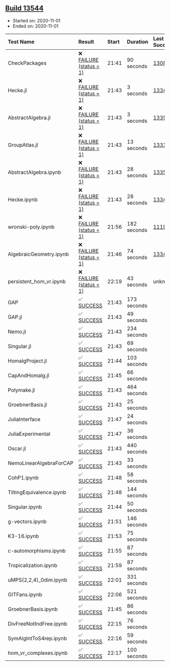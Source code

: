 ## [Build 13544](https://oscarci.mathematik.uni-kl.de/job/oscar/13544/)

* Started on: 2020-11-01
* Ended on: 2020-11-01

| Test Name    | Result | Start | Duration | Last Success | First Failure |
|:-------------|:-------|:------|:---------|:-------------|:--------------|
| CheckPackages | ❌ [FAILURE (status = 1)](https://oscarci.mathematik.uni-kl.de/job/oscar/13544/artifact/logs/build-13544/CheckPackages.log) | 21:41 | 90 seconds | [13085](https://oscarci.mathematik.uni-kl.de/job/oscar/13085/) | [13086](https://oscarci.mathematik.uni-kl.de/job/oscar/13086/) |
| Hecke.jl | ❌ [FAILURE (status = 1)](https://oscarci.mathematik.uni-kl.de/job/oscar/13544/artifact/logs/build-13544/Hecke.jl.log) | 21:43 | 3 seconds | [13341](https://oscarci.mathematik.uni-kl.de/job/oscar/13341/) | [13342](https://oscarci.mathematik.uni-kl.de/job/oscar/13342/) |
| AbstractAlgebra.jl | ❌ [FAILURE (status = 1)](https://oscarci.mathematik.uni-kl.de/job/oscar/13544/artifact/logs/build-13544/AbstractAlgebra.jl.log) | 21:43 | 3 seconds | [13355](https://oscarci.mathematik.uni-kl.de/job/oscar/13355/) | [13356](https://oscarci.mathematik.uni-kl.de/job/oscar/13356/) |
| GroupAtlas.jl | ❌ [FAILURE (status = 1)](https://oscarci.mathematik.uni-kl.de/job/oscar/13544/artifact/logs/build-13544/GroupAtlas.jl.log) | 21:43 | 13 seconds | [13311](https://oscarci.mathematik.uni-kl.de/job/oscar/13311/) | [13312](https://oscarci.mathematik.uni-kl.de/job/oscar/13312/) |
| AbstractAlgebra.ipynb | ❌ [FAILURE (status = 1)](https://oscarci.mathematik.uni-kl.de/job/oscar/13544/artifact/logs/build-13544/AbstractAlgebra.ipynb.log) | 21:43 | 28 seconds | [13355](https://oscarci.mathematik.uni-kl.de/job/oscar/13355/) | [13356](https://oscarci.mathematik.uni-kl.de/job/oscar/13356/) |
| Hecke.ipynb | ❌ [FAILURE (status = 1)](https://oscarci.mathematik.uni-kl.de/job/oscar/13544/artifact/logs/build-13544/Hecke.ipynb.log) | 21:43 | 28 seconds | [13341](https://oscarci.mathematik.uni-kl.de/job/oscar/13341/) | [13342](https://oscarci.mathematik.uni-kl.de/job/oscar/13342/) |
| wronski-poly.ipynb | ❌ [FAILURE (status = 1)](https://oscarci.mathematik.uni-kl.de/job/oscar/13544/artifact/logs/build-13544/wronski-poly.ipynb.log) | 21:56 | 182 seconds | [11192](https://oscarci.mathematik.uni-kl.de/job/oscar/11192/) | [11193](https://oscarci.mathematik.uni-kl.de/job/oscar/11193/) |
| AlgebraicGeometry.ipynb | ❌ [FAILURE (status = 1)](https://oscarci.mathematik.uni-kl.de/job/oscar/13544/artifact/logs/build-13544/AlgebraicGeometry.ipynb.log) | 21:46 | 74 seconds | [13341](https://oscarci.mathematik.uni-kl.de/job/oscar/13341/) | [13342](https://oscarci.mathematik.uni-kl.de/job/oscar/13342/) |
| persistent_hom_vr.ipynb | ❌ [FAILURE (status = 1)](https://oscarci.mathematik.uni-kl.de/job/oscar/13544/artifact/logs/build-13544/persistent_hom_vr.ipynb.log) | 22:19 | 43 seconds | unknown | unknown |
| GAP | ✅ [SUCCESS](https://oscarci.mathematik.uni-kl.de/job/oscar/13544/artifact/logs/build-13544/GAP.log) | 21:43 | 173 seconds |  |  |
| GAP.jl | ✅ [SUCCESS](https://oscarci.mathematik.uni-kl.de/job/oscar/13544/artifact/logs/build-13544/GAP.jl.log) | 21:43 | 49 seconds |  |  |
| Nemo.jl | ✅ [SUCCESS](https://oscarci.mathematik.uni-kl.de/job/oscar/13544/artifact/logs/build-13544/Nemo.jl.log) | 21:43 | 234 seconds |  |  |
| Singular.jl | ✅ [SUCCESS](https://oscarci.mathematik.uni-kl.de/job/oscar/13544/artifact/logs/build-13544/Singular.jl.log) | 21:43 | 69 seconds |  |  |
| HomalgProject.jl | ✅ [SUCCESS](https://oscarci.mathematik.uni-kl.de/job/oscar/13544/artifact/logs/build-13544/HomalgProject.jl.log) | 21:44 | 103 seconds |  |  |
| CapAndHomalg.jl | ✅ [SUCCESS](https://oscarci.mathematik.uni-kl.de/job/oscar/13544/artifact/logs/build-13544/CapAndHomalg.jl.log) | 21:45 | 66 seconds |  |  |
| Polymake.jl | ✅ [SUCCESS](https://oscarci.mathematik.uni-kl.de/job/oscar/13544/artifact/logs/build-13544/Polymake.jl.log) | 21:43 | 464 seconds |  |  |
| GroebnerBasis.jl | ✅ [SUCCESS](https://oscarci.mathematik.uni-kl.de/job/oscar/13544/artifact/logs/build-13544/GroebnerBasis.jl.log) | 21:43 | 25 seconds |  |  |
| JuliaInterface | ✅ [SUCCESS](https://oscarci.mathematik.uni-kl.de/job/oscar/13544/artifact/logs/build-13544/JuliaInterface.log) | 21:47 | 24 seconds |  |  |
| JuliaExperimental | ✅ [SUCCESS](https://oscarci.mathematik.uni-kl.de/job/oscar/13544/artifact/logs/build-13544/JuliaExperimental.log) | 21:47 | 36 seconds |  |  |
| Oscar.jl | ✅ [SUCCESS](https://oscarci.mathematik.uni-kl.de/job/oscar/13544/artifact/logs/build-13544/Oscar.jl.log) | 21:43 | 440 seconds |  |  |
| NemoLinearAlgebraForCAP | ✅ [SUCCESS](https://oscarci.mathematik.uni-kl.de/job/oscar/13544/artifact/logs/build-13544/NemoLinearAlgebraForCAP.log) | 21:43 | 33 seconds |  |  |
| CohP1.ipynb | ✅ [SUCCESS](https://oscarci.mathematik.uni-kl.de/job/oscar/13544/artifact/logs/build-13544/CohP1.ipynb.log) | 21:48 | 58 seconds |  |  |
| TiltingEquivalence.ipynb | ✅ [SUCCESS](https://oscarci.mathematik.uni-kl.de/job/oscar/13544/artifact/logs/build-13544/TiltingEquivalence.ipynb.log) | 21:48 | 144 seconds |  |  |
| Singular.ipynb | ✅ [SUCCESS](https://oscarci.mathematik.uni-kl.de/job/oscar/13544/artifact/logs/build-13544/Singular.ipynb.log) | 21:44 | 50 seconds |  |  |
| g-vectors.ipynb | ✅ [SUCCESS](https://oscarci.mathematik.uni-kl.de/job/oscar/13544/artifact/logs/build-13544/g-vectors.ipynb.log) | 21:51 | 146 seconds |  |  |
| K3-16.ipynb | ✅ [SUCCESS](https://oscarci.mathematik.uni-kl.de/job/oscar/13544/artifact/logs/build-13544/K3-16.ipynb.log) | 21:53 | 75 seconds |  |  |
| c-automorphisms.ipynb | ✅ [SUCCESS](https://oscarci.mathematik.uni-kl.de/job/oscar/13544/artifact/logs/build-13544/c-automorphisms.ipynb.log) | 21:55 | 87 seconds |  |  |
| Tropicalization.ipynb | ✅ [SUCCESS](https://oscarci.mathematik.uni-kl.de/job/oscar/13544/artifact/logs/build-13544/Tropicalization.ipynb.log) | 21:59 | 87 seconds |  |  |
| uMPS(2,2,4)_0dim.ipynb | ✅ [SUCCESS](https://oscarci.mathematik.uni-kl.de/job/oscar/13544/artifact/logs/build-13544/uMPS-2-2-4-_0dim.ipynb.log) | 22:01 | 331 seconds |  |  |
| GITFans.ipynb | ✅ [SUCCESS](https://oscarci.mathematik.uni-kl.de/job/oscar/13544/artifact/logs/build-13544/GITFans.ipynb.log) | 22:06 | 521 seconds |  |  |
| GroebnerBasis.ipynb | ✅ [SUCCESS](https://oscarci.mathematik.uni-kl.de/job/oscar/13544/artifact/logs/build-13544/GroebnerBasis.ipynb.log) | 21:45 | 86 seconds |  |  |
| DivFreeNotIndFree.ipynb | ✅ [SUCCESS](https://oscarci.mathematik.uni-kl.de/job/oscar/13544/artifact/logs/build-13544/DivFreeNotIndFree.ipynb.log) | 22:15 | 76 seconds |  |  |
| SymAlgIntToS4rep.ipynb | ✅ [SUCCESS](https://oscarci.mathematik.uni-kl.de/job/oscar/13544/artifact/logs/build-13544/SymAlgIntToS4rep.ipynb.log) | 22:16 | 59 seconds |  |  |
| hom_vr_complexes.ipynb | ✅ [SUCCESS](https://oscarci.mathematik.uni-kl.de/job/oscar/13544/artifact/logs/build-13544/hom_vr_complexes.ipynb.log) | 22:17 | 100 seconds |  |  |
